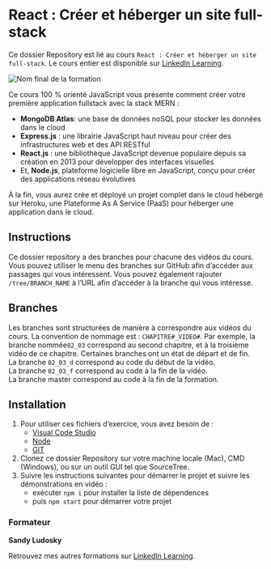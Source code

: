 # React : Créer et héberger un site full-stack

Ce dossier Repository est lié au cours `React : Créer et héberger un site full-stack`. Le cours entier est disponible sur [LinkedIn Learning][lil-course-url].

![Nom final de la formation][lil-thumbnail-url] 

Ce cours 100 % orienté JavaScript vous présente comment créer votre première application fullstack avec la stack MERN :

- **MongoDB Atlas**: une base de données noSQL pour stocker les données dans le cloud
- **Express.js** : une librairie JavaScript haut niveau pour créer des infrastructures web et des API RESTful
- **React.js** : une bibliothèque JavaScript devenue populaire depuis sa création en 2013 pour développer des interfaces visuelles 
- Et, **Node.js**, plateforme logicielle libre en JavaScript, conçu pour créer des applications réseau évolutives

À la fin, vous aurez crée et déployé un projet complet dans le cloud hébergé sur Heroku, une Plateforme As A Service (PaaS) pour héberger une application dans le cloud.

## Instructions

Ce dossier repository a des branches pour chacune des vidéos du cours. Vous pouvez utiliser le menu des branches sur GitHub afin d’accéder aux passages qui vous intéressent. Vous pouvez également rajouter `/tree/BRANCH_NAME` à l’URL afin d’accéder à la branche qui vous intéresse. 

## Branches

Les branches sont structurées de manière à correspondre aux vidéos du cours. La convention de nommage est : `CHAPITRE#_VIDEO#`. Par exemple, la branche nommée`02_03` correspond au second chapitre, et à la troisième vidéo de ce chapitre. Certaines branches ont un état de départ et de fin.  
La branche `02_03_d` correspond au code du début de la vidéo.  
La branche `02_03_f` correspond au code à la fin de la vidéo.  
La branche master correspond au code à la fin de la formation. 

## Installation

1. Pour utiliser ces fichiers d’exercice, vous avez besoin de : 
   - [Visual Code Studio](https://code.visualstudio.com/)
   - [Node](https://nodejs.org/)
   - [GIT](https://git-scm.com/)
2. Clonez ce dossier Repository sur votre machine locale (Mac), CMD (Windows), ou sur un outil GUI tel que SourceTree. 
3. Suivre les instructions suivantes pour démarrer le projet et suivre les démonstrations en vidéo :
   - exécuter `npm i` pour installer la liste de dépendences
   - puis `npm start` pour démarrer votre projet   


### Formateur

**Sandy Ludosky** 

 Retrouvez mes autres formations sur [LinkedIn Learning][lil-URL-trainer].

[0]: # (Replace these placeholder URLs with actual course URLs)
[lil-course-url]: https://www.linkedin.com/learning/building-a-graphql-project-with-react-js
[lil-thumbnail-url]: https://cdn.lynda.com/course/2875095/2875095-1615224395432-16x9.jpg
[lil-URL-trainer]: https://www.linkedin.com/learning/instructors/sandy-ludosky

[1]: # (End of FR-Instruction ###############################################################################################)
